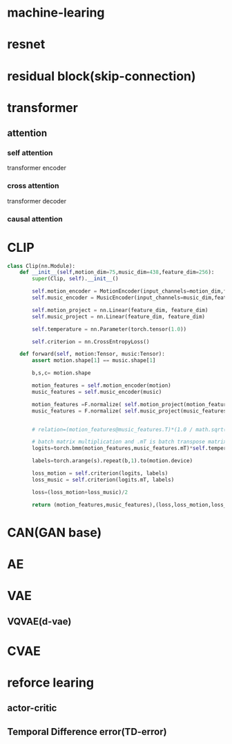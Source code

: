 # machine-learing

# resnet

# residual block(skip-connection)

# transformer

## attention

### self attention

transformer encoder

### cross attention

transformer decoder

### causal attention

# CLIP


```py
class Clip(nn.Module):
    def __init__(self,motion_dim=75,music_dim=438,feature_dim=256):
        super(Clip, self).__init__()

        self.motion_encoder = MotionEncoder(input_channels=motion_dim,feature_dim=feature_dim)
        self.music_encoder = MusicEncoder(input_channels=music_dim,feature_dim=feature_dim)

        self.motion_project = nn.Linear(feature_dim, feature_dim)
        self.music_project = nn.Linear(feature_dim, feature_dim)

        self.temperature = nn.Parameter(torch.tensor(1.0))

        self.criterion = nn.CrossEntropyLoss()

    def forward(self, motion:Tensor, music:Tensor):
        assert motion.shape[1] == music.shape[1]

        b,s,c= motion.shape

        motion_features = self.motion_encoder(motion)
        music_features = self.music_encoder(music)

        motion_features =F.normalize( self.motion_project(motion_features),p=2,dim=-1)
        music_features = F.normalize( self.music_project(music_features),p=2,dim=-1)


        # relation=(motion_features@music_features.T)*(1.0 / math.sqrt(c))

        # batch matrix multiplication and .mT is batch transpose matrix
        logits=torch.bmm(motion_features,music_features.mT)*self.temperature

        labels=torch.arange(s).repeat(b,1).to(motion.device)

        loss_motion = self.criterion(logits, labels)
        loss_music = self.criterion(logits.mT, labels)

        loss=(loss_motion+loss_music)/2

        return (motion_features,music_features),(loss,loss_motion,loss_music)
```

# CAN(GAN base)

# AE

# VAE

## VQVAE(d-vae)

# CVAE

# reforce learing

## actor-critic

## Temporal Difference error(TD-error)
